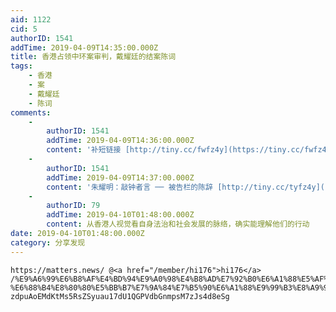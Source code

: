 ```yaml
---
aid: 1122
cid: 5
authorID: 1541
addTime: 2019-04-09T14:35:00.000Z
title: 香港占领中环案审判，戴耀廷的结案陈词
tags:
    - 香港
    - 案
    - 戴耀廷
    - 陈词
comments:
    -
        authorID: 1541
        addTime: 2019-04-09T14:36:00.000Z
        content: '补短链接 [http://tiny.cc/fwfz4y](https://tiny.cc/fwfz4y)'
    -
        authorID: 1541
        addTime: 2019-04-09T14:37:00.000Z
        content: '朱耀明：敲钟者言 ── 被告栏的陈辞 [http://tiny.cc/tyfz4y](https://tiny.cc/tyfz4y)'
    -
        authorID: 79
        addTime: 2019-04-10T01:48:00.000Z
        content: 从香港人视觉看自身法治和社会发展的脉络，确实能理解他们的行动
date: 2019-04-10T01:48:00.000Z
category: 分享发现
---
```


    https://matters.news/ @<a href="/member/hi176">hi176</a> /%E9%A6%99%E6%B8%AF%E4%BD%94%E9%A0%98%E4%B8%AD%E7%92%B0%E6%A1%88%E5%AF%A9%E5%88%A4-%E6%88%B4%E8%80%80%E5%BB%B7%E7%9A%84%E7%B5%90%E6%A1%88%E9%99%B3%E8%A9%9E-zdpuAoEMdKtMs5RsZSyuau17dU1QGPVdbGnmpsM7zJs4d8eSg
